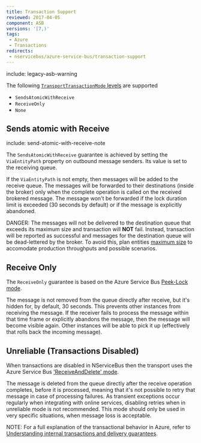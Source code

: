 ```yaml
---
title: Transaction Support
reviewed: 2017-04-05
component: ASB
versions: '[7,)'
tags:
 - Azure
 - Transactions
redirects:
 - nservicebus/azure-service-bus/transaction-support
---
```


include: legacy-asb-warning


The following [`TransportTransactionMode` levels](/transports/transactions.md) are supported

 * `SendsAtomicWithReceive`
 * `ReceiveOnly`
 * `None`


## Sends atomic with Receive

include: send-atomic-with-receive-note

The `SendsAtomicWithReceive` guarantee is achieved by setting the `ViaEntityPath` property on outbound message senders. Its value is set to the receiving queue.

If the `ViaEntityPath` is not empty, then messages will be added to the receive queue. The messages will be forwarded to their destinations (inside the broker) only when the complete operation is called on the received brokered message. The message won't be forwarded if the lock duration limit is exceeded (30 seconds by default) or if the message is explicitly abandoned.

DANGER: The messages will not be delivered to the destination queue that exceeds its maximum size and transaction will **NOT** fail. Instead, transaction will be reported as successful and messages for the destination queue will be dead-lettered by the broker. To avoid this, plan entities [maximum size](/transports/azure-service-bus/configuration/full.md) to accomodate production throughputs and possible scenarios.


## Receive Only

The `ReceiveOnly` guarantee is based on the Azure Service Bus [Peek-Lock mode](https://docs.microsoft.com/en-us/dotnet/api/microsoft.servicebus.messaging.receivemode).

The message is not removed from the queue directly after receive, but it's hidden for, by default, 30 seconds. This prevents other instances from receiving the message. If the receiver fails to process the message within that time frame or explicitly abandons the message, then the message will become visible again. Other instances will be able to pick it up (effectively that rolls back the incoming message).


## Unreliable (Transactions Disabled)

When transactions are disabled in NServiceBus then the transport uses the Azure Service Bus ['ReceiveAndDelete' mode](https://docs.microsoft.com/en-us/dotnet/api/microsoft.servicebus.messaging.receivemode).

The message is deleted from the queue directly after the receive operation completes, before it is processed, meaning that it's not possible to retry that message in case of processing failures. As transient exceptions occur regularly when integrating with online services, disabling retries when in unreliable mode is not recommended. This mode should only be used in very specific situations, when message loss is acceptable.

NOTE: For a full explanation of the transactional behavior in Azure, refer to [Understanding internal transactions and delivery guarantees](understanding-transactions-and-delivery-guarantees.md).
